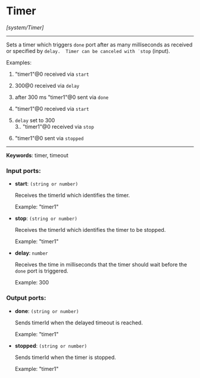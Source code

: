 # Timer

_[system/Timer]_

---

Sets a timer which triggers `done` port after as many milliseconds as received or specified by `delay.  Timer can be canceled with ˙stop` (input).  
  
Examples:  
1. "timer1"@0 received via `start`  
2. 300@0 received via `delay`  
3. after 300 ms "timer1"@0 sent via `done`  
  
1. "timer1"@0 received via `start`  
2. `delay` set to 300  
3.. "timer1"@0 received via `stop`  
4. "timer1"@0 sent via `stopped`  
  

---

__Keywords__: timer, timeout

### Input ports:

* __start__: ` (string or number) `

    Receives the timerId which identifies the timer.
    
    Example:
    "timer1"


* __stop__: ` (string or number) `

    Receives the timerId which identifies the timer to be stopped.
    
    
    Example:
    "timer1"


* __delay__: ` number `

    Receives the time in milliseconds that the timer should wait before the `done` port is triggered.
    
    Example: 
    300

### Output ports:

* __done__: ` (string or number) `

    Sends timerId when the delayed timeout is reached.
    
    Example:
    "timer1" 


* __stopped__: ` (string or number) `

    Sends timerId when the timer is stopped.
    
    Example:
    "timer1" 

